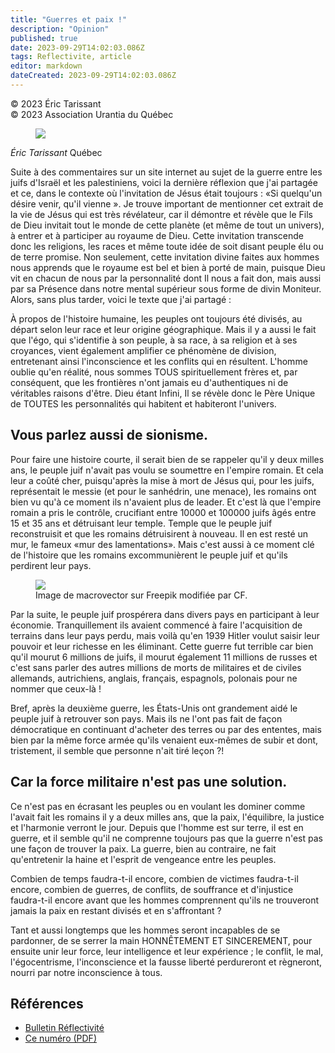```yaml
---
title: "Guerres et paix !"
description: "Opinion"
published: true
date: 2023-09-29T14:02:03.086Z
tags: Reflectivite, article
editor: markdown
dateCreated: 2023-09-29T14:02:03.086Z
---
```


<p class="v-card v-sheet theme--light grey lighten-3 px-2">© 2023 Éric Tarissant<br>© 2023 Association Urantia du Québec</p>

<figure id="Figure_1" class="image urantiapedia image-style-align-left">
<img src="/image/article/Reflectivite/Eric_Tarissant.jpg">
</figure>

_Éric Tarissant_
Québec

Suite à des commentaires sur un site internet au sujet de la guerre entre les juifs d'Israël et les palestiniens, voici la dernière réflexion que j'ai partagée et ce, dans le contexte où l'invitation de Jésus était toujours : «Si quelqu'un désire venir, qu'il vienne ». Je trouve important de mentionner cet extrait de la vie de Jésus qui est très révélateur, car il démontre et révèle que le Fils de Dieu invitait tout le monde de cette planète (et même de tout un univers), à entrer et à participer au royaume de Dieu. Cette invitation transcende donc les religions, les races et même toute idée de soit disant peuple élu ou de terre promise. Non seulement, cette invitation divine faites aux hommes nous apprends que le royaume est bel et bien à porté de main, puisque Dieu vit en chacun de nous par la personnalité dont Il nous a fait don, mais aussi par sa Présence dans notre mental supérieur sous forme de divin Moniteur. Alors, sans plus tarder, voici le texte que j'ai partagé :
<br style="clear:both;"/>

À propos de l'histoire humaine, les peuples ont toujours été divisés, au départ selon leur race et leur origine géographique. Mais il y a aussi le fait que l'égo, qui s'identifie à son peuple, à sa race, à sa religion et à ses croyances, vient également amplifier ce phénomène de division, entretenant ainsi l'inconscience et les conflits qui en résultent. L'homme oublie qu'en réalité, nous sommes TOUS spirituellement frères et, par conséquent, que les frontières n'ont jamais eu d'authentiques ni de véritables raisons d'être. Dieu étant Infini, Il se révèle donc le Père Unique de TOUTES les personnalités qui habitent et habiteront l'univers.

## Vous parlez aussi de sionisme.

Pour faire une histoire courte, il serait bien de se rappeler qu'il y deux milles ans, le peuple juif n'avait pas voulu se soumettre en l'empire romain. Et cela leur a coûté cher, puisqu'après la mise à mort de Jésus qui, pour les juifs, représentait le messie (et pour le sanhédrin, une menace), les romains ont bien vu qu'à ce moment ils n'avaient plus de leader. Et c'est là que l'empire romain a pris le contrôle, crucifiant entre 10000 et 100000 juifs âgés entre 15 et 35 ans et détruisant leur temple. Temple que le peuple juif reconstruisit et que les romains détruisirent à nouveau. Il en est resté un mur, le fameux «mur des lamentations». Mais c'est aussi à ce moment clé de l'histoire que les romains excommunièrent le peuple juif et qu'ils perdirent leur pays.

<figure id="Figure_2" class="image urantiapedia">
<img src="/image/article/Reflectivite/2023_11/011.jpg">
<figcaption>Image de macrovector sur Freepik modifiée par CF.</figcaption>
</figure>

Par la suite, le peuple juif prospérera dans divers pays en participant à leur économie. Tranquillement ils avaient commencé à faire l'acquisition de terrains dans leur pays perdu, mais voilà qu'en 1939 Hitler voulut saisir leur pouvoir et leur richesse en les éliminant. Cette guerre fut terrible car bien qu'il mourut 6 millions de juifs, il mourut également 11 millions de russes et c'est sans parler des autres millions de morts de militaires et de civiles allemands, autrichiens, anglais, français, espagnols, polonais pour ne nommer que ceux-là !

Bref, après la deuxième guerre, les États-Unis ont grandement aidé le peuple juif à retrouver son pays. Mais ils ne l'ont pas fait de façon démocratique en continuant d'acheter des terres ou par des ententes, mais bien par la même force armée qu'ils venaient eux-mêmes de subir et dont, tristement, il semble que personne n'ait tiré leçon ?!

## Car la force militaire n'est pas une solution.

Ce n'est pas en écrasant les peuples ou en voulant les dominer comme l'avait fait les romains il y a deux milles ans, que la paix, l'équilibre, la justice et l'harmonie verront le jour. Depuis que l'homme est sur terre, il est en guerre, et il semble qu'il ne comprenne toujours pas que la guerre n'est pas une façon de trouver la paix. La guerre, bien au contraire, ne fait qu'entretenir la haine et l'esprit de vengeance entre les peuples.

Combien de temps faudra-t-il encore, combien de victimes faudra-t-il encore, combien de guerres, de conflits, de souffrance et d'injustice faudra-t-il encore avant que les hommes comprennent qu'ils ne trouveront jamais la paix en restant divisés et en s'affrontant ?

Tant et aussi longtemps que les hommes seront incapables de se pardonner, de se serrer la main HONNÊTEMENT ET SINCEREMENT, pour ensuite unir leur force, leur intelligence et leur expérience ; le conflit, le mal, l'égocentrisme, l'inconscience et la fausse liberté perdureront et règneront, nourri par notre inconscience à tous.

## Références

- [Bulletin Réflectivité](https://www.urantia-quebec.ca/publications/reflectivite)
- [Ce numéro (PDF)](https://urantia-quebec.s3.ca-central-1.amazonaws.com/documents/Reflectivite/Reflectivite-novembre-2023.pdf)
